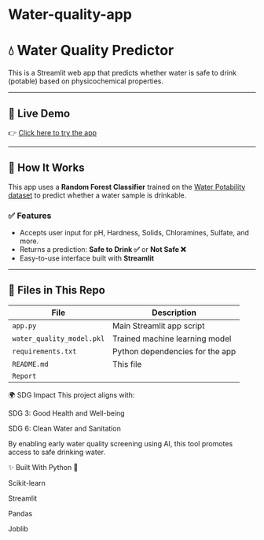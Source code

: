 # Water-quality-app
# 💧 Water Quality Predictor

This is a Streamlit web app that predicts whether water is safe to drink (potable) based on physicochemical properties.

---

## 🚀 Live Demo

👉 [Click here to try the app](https://water-quality-app-eqhbrqxoqdef7ne9ctwgql.streamlit.app/#water-quality-predictor) 

---

## 🧠 How It Works

This app uses a **Random Forest Classifier** trained on the [Water Potability dataset](https://www.kaggle.com/datasets/adityakadiwal/water-potability) to predict whether a water sample is drinkable.

### ✅ Features

- Accepts user input for pH, Hardness, Solids, Chloramines, Sulfate, and more.
- Returns a prediction: **Safe to Drink ✅** or **Not Safe ❌**
- Easy-to-use interface built with **Streamlit**

---

## 📁 Files in This Repo

| File | Description |
|------|-------------|
| `app.py` | Main Streamlit app script |
| `water_quality_model.pkl` | Trained machine learning model |
| `requirements.txt` | Python dependencies for the app |
| `README.md` | This file |
| `Report` | 

🌍 SDG Impact
This project aligns with:

SDG 3: Good Health and Well-being

SDG 6: Clean Water and Sanitation

By enabling early water quality screening using AI, this tool promotes access to safe drinking water.

✨ Built With
Python 🐍

Scikit-learn

Streamlit

Pandas

Joblib




